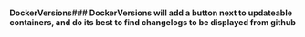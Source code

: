 #### DockerVersions### DockerVersions will add a button next to updateable containers, and do its best to find changelogs to be displayed from github

